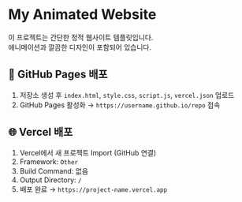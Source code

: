 # My Animated Website

이 프로젝트는 간단한 정적 웹사이트 템플릿입니다.  
애니메이션과 깔끔한 디자인이 포함되어 있습니다.

## 🚀 GitHub Pages 배포
1. 저장소 생성 후 `index.html`, `style.css`, `script.js`, `vercel.json` 업로드
2. GitHub Pages 활성화 → `https://username.github.io/repo` 접속

## 🌐 Vercel 배포
1. Vercel에서 새 프로젝트 Import (GitHub 연결)
2. Framework: `Other`
3. Build Command: 없음
4. Output Directory: `/`
5. 배포 완료 → `https://project-name.vercel.app`
